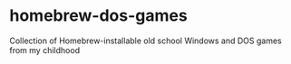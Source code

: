 # homebrew-dos-games
Collection of Homebrew-installable old school Windows and DOS games from my childhood
